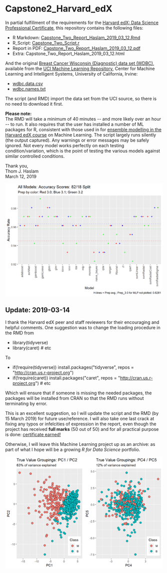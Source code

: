 # Capstone2_Harvard_edX

In partial fulfillment of the requirements for the [Harvard edX: Data Science Professional Certificate](https://www.edx.org/professional-certificate/harvardx-data-science), this repository contains the following files:
* R Markdown: [Capstone_Two_Report_Haslam_2019_03_12.Rmd](https://github.com/Thom-J-H/Capstone2_Harvard_edX/blob/master/Capstone_Two_Report_Haslam_2019_03_12.Rmd) 
* R_Script: [Capstone_Two_Script.r](https://github.com/Thom-J-H/Capstone2_Harvard_edX/blob/master/Capstone_Two_Script.r)  
* Report in PDF: [Capstone_Two_Report_Haslam_2019_03_12.pdf](https://github.com/Thom-J-H/Capstone2_Harvard_edX/blob/master/Capstone_Two_Report_Haslam_2019_03_12.pdf)  
* Extra: Capstone_Two_Report_Haslam_2019_03_12.html 

And the original [Breast Cancer Wisconsin (Diagnostic) data set (WDBC)](https://archive.ics.uci.edu/ml/datasets/Breast+Cancer+Wisconsin+(Diagnostic)), available from the [UCI Machine Learning Repository](http://archive.ics.uci.edu/ml/index.php), Center for Machine Learning and Intelligent Systems, University of California, Irvine:
* [wdbc.data.csv](https://github.com/Thom-J-H/Capstone2_Harvard_edX/blob/master/wdbc.data.csv)
* [wdbc.names.txt](https://github.com/Thom-J-H/Capstone2_Harvard_edX/blob/master/wdbc.names.txt)
  
The script (and RMD) import the data set from the UCI source, so there is no need to download it first.

**Please note:** <br />
The RMD will take a minimum of 40 minutes -- and more likely over an hour -- to run.  It also requires that the user has installed a number of ML packages for R, consistent with those used in for [ensemble modelling in the Harvard edX course](https://rafalab.github.io/dsbook/machine-learning-in-practice.html#ensembles) on Machine Learning.  The script largely runs silently (the output captured).  Any warnings or error messages may be safely ignored.  Not every model works perfectly on each testing condition/variation, which is the point of testing the various models against similar controlled conditions.

Thank you,<br />
Thom J. Haslam<br />
March 12, 2019

![Run Two: Visual Overview](https://raw.githubusercontent.com/Thom-J-H/Capstone2_Harvard_edX/master/Run_two_graph.png)

## Update: 2019-03-14
I thank the Harvard edX peer and staff reviewers for their encouraging and helpful comments.  One suggestion was to change the loading procedure in the RMD from
* library(tidyverse)
* library(caret) # etc

To 

* if(!require(tidyverse)) install.packages("tidyverse", repos = "http://cran.us.r-project.org")
* if(!require(caret)) install.packages("caret", repos = "http://cran.us.r-project.org") # etc

Which will ensure that if someone is missing the needed packages, the packages will be installed from CRAN so that the RMD runs without terminating by error.

This is an excellent suggestion, so I will update the script and the RMD (by 15 March 2019) for future use/reference.  I will also take one last crack at fixing any typos or infelcities of expression in the report, even though the project has received **full marks** (50 out of 50) and for all practical purpose is done: [certificate earned!](https://courses.edx.org/certificates/670fdf3fe3e948f890134889fa55676d)

Otherwise, I will leave this Machine Learning project up as an archive: as part of what I hope will be a growing *R for Data Science* portfolio.

![PCA Graphs 1-2, 4-5](https://raw.githubusercontent.com/Thom-J-H/Capstone2_Harvard_edX/master/PCA_graph.png)


